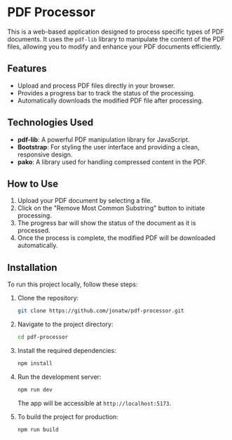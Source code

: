 # PDF Processor

This is a web-based application designed to process specific types of PDF documents. It uses the `pdf-lib` library to manipulate the content of the PDF files, allowing you to modify and enhance your PDF documents efficiently.

## Features

- Upload and process PDF files directly in your browser.
- Provides a progress bar to track the status of the processing.
- Automatically downloads the modified PDF file after processing.

## Technologies Used

- **pdf-lib**: A powerful PDF manipulation library for JavaScript.
- **Bootstrap**: For styling the user interface and providing a clean, responsive design.
- **pako**: A library used for handling compressed content in the PDF.

## How to Use

1. Upload your PDF document by selecting a file.
2. Click on the "Remove Most Common Substring" button to initiate processing.
3. The progress bar will show the status of the document as it is processed.
4. Once the process is complete, the modified PDF will be downloaded automatically.

## Installation

To run this project locally, follow these steps:

1. Clone the repository:

   ```bash
   git clone https://github.com/jonatw/pdf-processor.git
   ```

2. Navigate to the project directory:

   ```bash
   cd pdf-processor
   ```

3. Install the required dependencies:

   ```bash
   npm install
   ```

4. Run the development server:

   ```bash
   npm run dev
   ```

   The app will be accessible at `http://localhost:5173`.

5. To build the project for production:

   ```bash
   npm run build
   ```